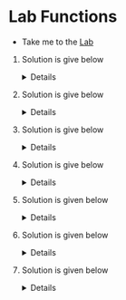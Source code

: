 # Lab Functions

  - Take me to the [Lab](https://kodekloud.com/courses/1029419/lectures/22172749)

  1. Solution is give below

     <details>

      ```
       The name of the function is after the function keyword and before the double brackets ()
       Function name is prepare-directory-structure

      ```
     </details>

  2. Solution is give below

     <details>

      ```
      function prepare-directory-structure(){
      mkdir apps
      cd apps  mkdir app1 app2 app3  touch app1/logs app2/logs app3/logs
      }
      ```
     </details>

  3. Solution is give below

     <details>

      ```
      function add(){
        sum=$(( $1 + $2 ))
      }
      
      result=$(add 3 5)
      echo "The result is $result"
      
      ```
     </details>

  4. Solution is give below

     <details>

      ```
      function add(){
        sum=$(( $1 + $2 ))
        echo $sum
      }
      
      result=$(add 3 5)
      echo "The result is $result"
      
      ```
     </details>

  5. Solution is given below

     <details>
  
      ```
      function add(){
        sum=$(( $1 + $2 ))
      }
      
      result=$(add 3 5)
      echo "The result is $result"
      ```
     </details>

  6. Solution is given below

     <details>
  
      ```
      #!/bin/bash
      function read_numbers(){
        read -p "Enter Number1: " number1
        read -p "Enter Number2: " number2
      }
      
      while true
      do
        echo "1. Add"
        echo "2. Subsctract"
        echo "3. Multiply"
        echo "4. Divide"
        echo "5. Quit"
      
        read -p "Enter your choice: " choice
      
        case $choice in
          1)  read_numbers
              echo $(( $number1 + $number2 )) ;;
          2)
              read_numbers
              echo $(( $number1 - $number2 )) ;;
      
          3)
              read_numbers
              echo $(( $number1 * $number2 )) ;;
      
          4)
              read_numbers
              echo $(( $number1 / $number2 )) ;;
      
          5)  break
        esac
      
      done
      ```
     </details>

  7. Solution is given below

     <details>
  
      ```
      function launch_rocket(){
        mission_name=$1
      
        mkdir $mission_name
      
        rocket-add $mission_name
      
        rocket-start-power $mission_name
        rocket-internal-power $mission_name
        rocket-start-sequence $mission_name
        rocket-start-engine $mission_name
        rocket-lift-off $mission_name
      
        rocket_status=$(rocket-status $mission_name)
      
        echo "The status of launch is $rocket_status"
      
        if [ $rocket_status = "launching" ]
        then
          sleep 2
          rocket_status=$(rocket-status $mission_name)
        fi
      
        if [ $rocket_status = "failed" ]
        then
          rocket-debug
          exit 1
        fi
      }
      
      launch_rocket $1
      ```
     </details>